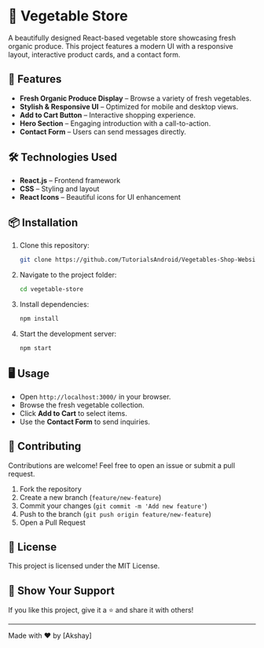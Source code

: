 # 🌿 Vegetable Store

A beautifully designed React-based vegetable store showcasing fresh organic produce. This project features a modern UI with a responsive layout, interactive product cards, and a contact form.

## 🚀 Features
- **Fresh Organic Produce Display** – Browse a variety of fresh vegetables.
- **Stylish & Responsive UI** – Optimized for mobile and desktop views.
- **Add to Cart Button** – Interactive shopping experience.
- **Hero Section** – Engaging introduction with a call-to-action.
- **Contact Form** – Users can send messages directly.

## 🛠️ Technologies Used
- **React.js** – Frontend framework
- **CSS** – Styling and layout
- **React Icons** – Beautiful icons for UI enhancement

## 📦 Installation
1. Clone this repository:
   ```sh
   git clone https://github.com/TutorialsAndroid/Vegetables-Shop-Website-React.git
   ```
2. Navigate to the project folder:
   ```sh
   cd vegetable-store
   ```
3. Install dependencies:
   ```sh
   npm install
   ```
4. Start the development server:
   ```sh
   npm start
   ```

## 🖥️ Usage
- Open `http://localhost:3000/` in your browser.
- Browse the fresh vegetable collection.
- Click **Add to Cart** to select items.
- Use the **Contact Form** to send inquiries.

## 🤝 Contributing
Contributions are welcome! Feel free to open an issue or submit a pull request.

1. Fork the repository
2. Create a new branch (`feature/new-feature`)
3. Commit your changes (`git commit -m 'Add new feature'`)
4. Push to the branch (`git push origin feature/new-feature`)
5. Open a Pull Request

## 📜 License
This project is licensed under the MIT License.

## 🌟 Show Your Support
If you like this project, give it a ⭐️ and share it with others!

---
Made with ❤️ by [Akshay]

